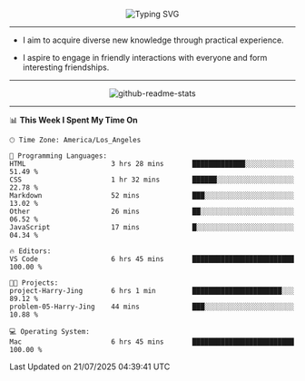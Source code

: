 <p align="center">
  <img src="https://readme-typing-svg.demolab.com?font=Fira+Code&weight=500&size=32&duration=2500&pause=1600&center=true&vCenter=true&random=false&width=1024&height=64&lines=Hi+there+%F0%9F%91%8B;I'm+delighted+you+could+make+it+here+%F0%9F%8E%89;I'm+Harry%2C+a+college+student+still+finding+my+way" alt="Typing SVG" />
</p>


---


- I aim to acquire diverse new knowledge through practical experience.

- I aspire to engage in friendly interactions with everyone and form interesting friendships.


---


<p align="center">
  <img src="https://github-readme-stats.vercel.app/api?username=Harry-Jing&show_icons=true" alt="github-readme-stats"/>
</p>


---

<!--START_SECTION:waka-->
📊 **This Week I Spent My Time On** 

```text
🕑︎ Time Zone: America/Los_Angeles

💬 Programming Languages: 
HTML                     3 hrs 28 mins       █████████████░░░░░░░░░░░░   51.49 % 
CSS                      1 hr 32 mins        ██████░░░░░░░░░░░░░░░░░░░   22.78 % 
Markdown                 52 mins             ███░░░░░░░░░░░░░░░░░░░░░░   13.02 % 
Other                    26 mins             ██░░░░░░░░░░░░░░░░░░░░░░░   06.52 % 
JavaScript               17 mins             █░░░░░░░░░░░░░░░░░░░░░░░░   04.34 % 

🔥 Editors: 
VS Code                  6 hrs 45 mins       █████████████████████████   100.00 % 

🐱‍💻 Projects: 
project-Harry-Jing       6 hrs 1 min         ██████████████████████░░░   89.12 % 
problem-05-Harry-Jing    44 mins             ███░░░░░░░░░░░░░░░░░░░░░░   10.88 % 

💻 Operating System: 
Mac                      6 hrs 45 mins       █████████████████████████   100.00 % 
```


 Last Updated on 21/07/2025 04:39:41 UTC
<!--END_SECTION:waka-->
